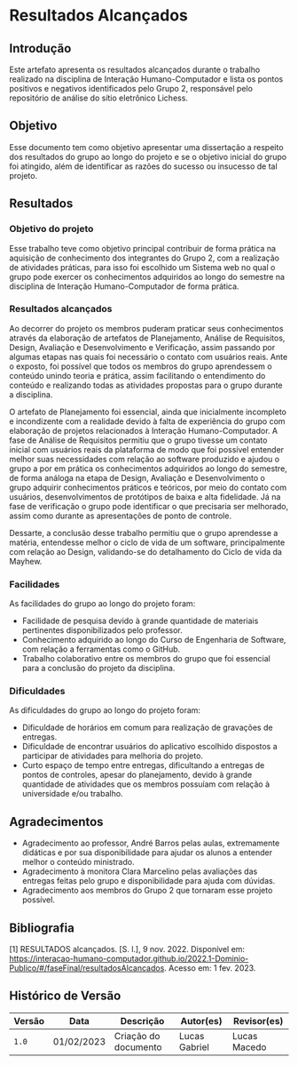 # Resultados Alcançados

## Introdução

Este artefato apresenta os resultados alcançados durante o trabalho realizado na disciplina de Interação Humano-Computador e lista os pontos positivos e negativos identificados pelo Grupo 2, responsável pelo repositório de análise do sítio eletrônico Lichess.

## Objetivo

Esse documento tem como objetivo apresentar uma dissertação a respeito dos resultados do grupo ao longo do projeto e se o objetivo inicial do grupo foi atingido, além de identificar as razões do sucesso ou insucesso de tal projeto.

## Resultados

### Objetivo do projeto

Esse trabalho teve como objetivo principal contribuir de forma prática na aquisição de conhecimento dos integrantes do Grupo 2, com a realização de atividades práticas, para isso foi escolhido um Sistema web no qual o grupo pode exercer os conhecimentos adquiridos ao longo do semestre na disciplina de Interação Humano-Computador de forma prática.

### Resultados alcançados

Ao decorrer do projeto os membros puderam praticar seus conhecimentos através da elaboração de artefatos de Planejamento, Análise de Requisitos, Design, Avaliação e Desenvolvimento e Verificação, assim passando por algumas etapas nas quais foi necessário o contato com usuários reais. Ante o exposto, foi possível que todos os membros do grupo aprendessem o conteúdo unindo teoria e prática, assim facilitando o entendimento do conteúdo e realizando todas as atividades propostas para o grupo durante a disciplina.

O artefato de Planejamento foi essencial, ainda que inicialmente incompleto e incondizente com a realidade devido à falta de experiência do grupo com elaboração de projetos relacionados à Interação Humano-Computador.
A fase de Análise de Requisitos permitiu que o grupo tivesse um contato inicial com usuários reais da plataforma de modo que foi possível entender melhor suas necessidades com relação ao software produzido e ajudou o grupo a por em prática os conhecimentos adquiridos ao longo do semestre, de forma análoga na etapa de Design, Avaliação e Desenvolvimento o grupo adquirir conhecimentos práticos e teóricos, por meio do contato com usuários, desenvolvimentos de protótipos de baixa e alta fidelidade.
Já na fase de verificação o grupo pode identificar o que precisaria ser melhorado, assim como durante as apresentações de ponto de controle.

Dessarte, a conclusão desse trabalho permitiu que o grupo aprendesse a matéria, entendesse melhor o ciclo de vida de um software, principalmente com relação ao Design, validando-se do detalhamento do Ciclo de vida da Mayhew.

### Facilidades

As facilidades do grupo ao longo do projeto foram:
- Facilidade de pesquisa devido à grande quantidade de materiais pertinentes disponibilizados pelo professor.
- Conhecimento adquirido ao longo do Curso de Engenharia de Software, com relação a ferramentas como o GitHub.
- Trabalho colaborativo entre os membros do grupo que foi essencial para a conclusão do projeto da disciplina.

### Dificuldades

As dificuldades do grupo ao longo do projeto foram:
- Dificuldade de horários em comum para realização de gravações de entregas.
- Dificuldade de encontrar usuários do aplicativo escolhido dispostos a participar de atividades para melhoria do projeto.
- Curto espaço de tempo entre entregas, dificultando a entregas de pontos de controles, apesar do planejamento, devido à grande quantidade de atividades que os membros possuíam com relação à universidade e/ou trabalho.

## Agradecimentos

- Agradecimento ao professor, André Barros pelas aulas, extremamente didáticas e por sua disponibilidade para ajudar os alunos a entender melhor o conteúdo ministrado.
- Agradecimento à monitora Clara Marcelino pelas avaliações das entregas feitas pelo grupo e disponibilidade para ajuda com dúvidas.
- Agradecimento aos membros do Grupo 2 que tornaram esse projeto possível.

## Bibliografia

[1] RESULTADOS alcançados. [S. l.], 9 nov. 2022. Disponível em: https://interacao-humano-computador.github.io/2022.1-Dominio-Publico/#/faseFinal/resultadosAlcancados. Acesso em: 1 fev. 2023.

## Histórico de Versão

| Versão | Data       | Descrição            | Autor(es)     | Revisor(es) |
| ------ | ---------- | -------------------- | ------------- | ----------- |
| `1.0`  | 01/02/2023 | Criação do documento | Lucas Gabriel | Lucas Macedo            |
